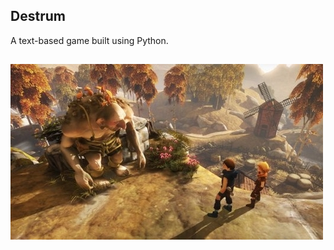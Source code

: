 Destrum
-----------------------

A text-based game built using Python.


![Magic text?](https://github.com/donawick/Destrum/blob/master/resources/destrum.jpg)
-----------------------
